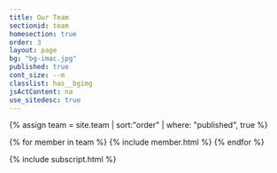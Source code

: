 ```yaml
---
title: Our Team
sectionid: team
homesection: true
order: 3
layout: page
bg: "bg-imac.jpg"
published: true
cont_size: --m
classlist: has__bgimg
jsActContent: na
use_sitedesc: true
---
```


{% assign team = site.team | sort:"order" | where: "published", true %}

{% for member in team %}
  {% include member.html %}
{% endfor %}

{% include subscript.html %}
